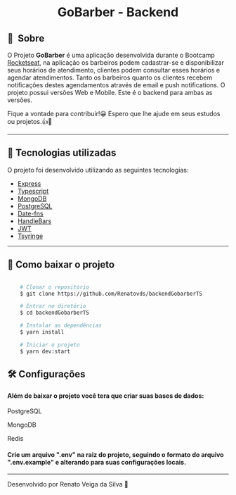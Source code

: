 <h1 align="center">
    GoBarber - Backend 
</h1>



## 🔖&nbsp; Sobre

  O Projeto **GoBarber** é uma aplicação desenvolvida durante o Bootcamp [Rocketseat](https://rocketseat.com.br/), na aplicação os barbeiros podem cadastrar-se e disponibilizar seus horários de atendimento, clientes podem consultar esses horários  e agendar atendimentos.
  Tanto os barbeiros quanto os clientes recebem notificações destes agendamentos através de email e push notifications.
  O projeto possui versões Web e Mobile. Este é o backend para ambas as versões.
  
  Fique a vontade para contribuir!😀
  Espero que lhe ajude em seus estudos ou projetos.👍🤞

---

## 🚀 Tecnologias utilizadas

O projeto foi desenvolvido utilizando as seguintes tecnologias:

- [Express](https://github.com/expressjs/express)
- [Typescript](https://www.typescriptlang.org/)
- [MongoDB](https://mongodb.com)
- [PostgreSQL](https://www.postgresql.org/)
- [Date-fns](https://date-fns.org/)
- [HandleBars](https://handlebarsjs.com/)
- [JWT](https://jwt.io/)
- [Tsyringe](https://github.com/microsoft/tsyringe)




---

##  📁 Como baixar o projeto

```bash

    # Clonar o repositório
    $ git clone https://github.com/Renatovds/backendGobarberTS

    # Entrar no diretório
    $ cd backendGobarberTS

    # Instalar as dependências
    $ yarn install

    # Iniciar o projeto
    $ yarn dev:start
```
 
 ## 🛠 Configurações
 
#### Além de baixar o projeto você tera que criar suas bases de dados:
 PostgreSQL
 
 MongoDB
 
 Redis
 
 #### Crie um arquivo ".env" na raiz do projeto, seguindo o formato do arquivo ".env.example" e alterando para suas configurações locais.
---

Desenvolvido por Renato Veiga da Silva 🤟
